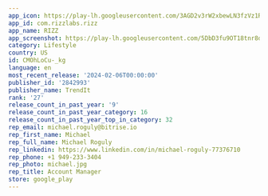 ```yaml
---
app_icon: https://play-lh.googleusercontent.com/3AGD2v3rW2xbewLN3fzVz1RD04lXRi4c9u5cWB5dzeIsbIuN4vd1omnKnVW9iwHnfKk
app_id: com.rizzlabs.rizz
app_name: RIZZ
app_screenshot: https://play-lh.googleusercontent.com/5DbD3fu9OT18tnr8dxDOqWUJ1O2iUevd9fbNAKX8KDvU1zsMMHAtUujTQ9B7m6hCtwKU
category: Lifestyle
country: US
id: CMOhLoCu-_kg
language: en
most_recent_release: '2024-02-06T00:00:00'
publisher_id: '2842993'
publisher_name: TrendIt
rank: '27'
release_count_in_past_year: '9'
release_count_in_past_year_category: 16
release_count_in_past_year_top_in_category: 32
rep_email: michael.roguly@bitrise.io
rep_first_name: Michael
rep_full_name: Michael Roguly
rep_linkedin: https://www.linkedin.com/in/michael-roguly-77376710
rep_phone: +1 949-233-3404
rep_photo: michael.jpg
rep_title: Account Manager
store: google_play
---
```

